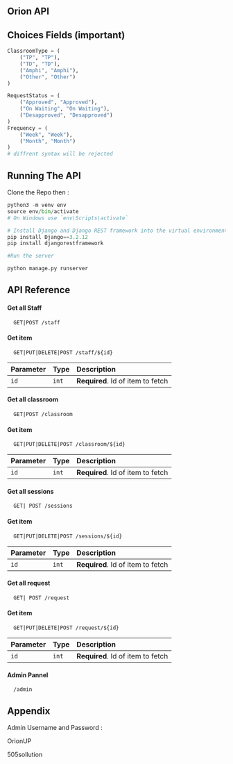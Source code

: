 
## Orion API
  
  
## Choices Fields (important)

```python
ClassroomType = (
    ("TP", "TP"),
    ("TD", "TD"),
    ("Amphi", "Amphi"),
    ("Other", "Other")
)

RequestStatus = (
    ("Approved", "Approved"),
    ("On Waiting", "On Waiting"),
    ("Desapproved", "Desapproved")
)
Frequency = (
    ("Week", "Week"),
    ("Month", "Month")
)
# diffrent syntax will be rejected
```
## Running The API

Clone the Repo then :

```python
python3 -m venv env
source env/bin/activate  
# On Windows use `env\Scripts\activate`

# Install Django and Django REST framework into the virtual environment
pip install Django==3.2.12
pip install djangorestframework

#Run the server 

python manage.py runserver
```
    
## API Reference

#### Get all Staff

```http
  GET|POST /staff
```

#### Get item

```http
  GET|PUT|DELETE|POST /staff/${id}
```

| Parameter | Type     | Description                       |
| :-------- | :------- | :-------------------------------- |
| `id`      | `int` | **Required**. Id of item to fetch |


#### Get all classroom

```http
  GET|POST /classroom
```

#### Get item

```http
  GET|PUT|DELETE|POST /classroom/${id}
```

| Parameter | Type     | Description                       |
| :-------- | :------- | :-------------------------------- |
| `id`      | `int` | **Required**. Id of item to fetch |



#### Get all sessions

```http
  GET| POST /sessions
```

#### Get item

```http
  GET|PUT|DELETE|POST /sessions/${id}
```

| Parameter | Type     | Description                       |
| :-------- | :------- | :-------------------------------- |
| `id`      | `int` | **Required**. Id of item to fetch |


#### Get all request

```http
  GET| POST /request
```

#### Get item

```http
  GET|PUT|DELETE|POST /request/${id}
```

| Parameter | Type     | Description                       |
| :-------- | :------- | :-------------------------------- |
| `id`      | `int` | **Required**. Id of item to fetch |


#### Admin Pannel

```http
  /admin
```

## Appendix
Admin Username and Password :

OrionUP

505sollution

